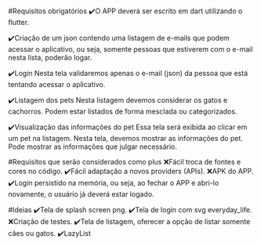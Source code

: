 #Requisitos obrigatórios
✔️O APP deverá ser escrito em dart utilizando o flutter.

✔️Criação de um json contendo uma listagem de e-mails que podem acessar o aplicativo, ou seja, somente pessoas que estiverem com o e-mail nesta lista, poderão logar.

✔️Login
Nesta tela validaremos apenas o e-mail (json) da pessoa que está tentando acessar o aplicativo.

✔️Listagem dos pets
Nesta listagem devemos considerar os gatos e cachorros. Podem estar listados de forma mesclada ou categorizados.

✔️Visualização das informações do pet
Essa tela será exibida ao clicar em um pet na listagem. Nesta tela, devemos mostrar as informações do pet.
Pode mostrar as informações que julgar necessário.

#Requisitos que serão considerados como plus
❌Fácil troca de fontes e cores no código.
✔️Fácil adaptação a novos providers (APIs).
❌APK do APP.
✔️Login persistido na memória, ou seja, ao fechar o APP e abri-lo novamente, o usuário já deverá estar logado.

#Ideias
✔️Tela de splash screen png.
✔️Tela de login com svg everyday_life.
❌Criação de testes.
✔️Tela de listagem, oferecer a opção de listar somente cães ou gatos.
✔️LazyList